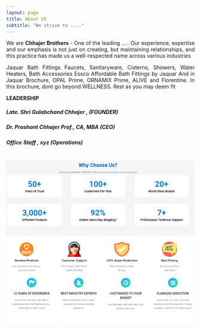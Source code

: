```yaml
---
layout: page
title: About US
subtitle: "We strive to ...."
---
```


<div id="aboutme-section">

<p class="about-text" align="justify">
<span class="fa fa-briefcase about-icon"></span>
We are <strong>Chhajer Brothers</strong> - One of the leading .....
Our experience, expertise and our emphasis is not just on creating, but maintaining relationships, and this practice has made us a well-respected name across various industries
</p>

<p class="about-text" align="justify">
<span class="fa fa-envelope about-icon"></span>
Jaquar Bath Fittings
Faucets, Sanitaryware, Cisterns, Showers, Water Heaters, Bath Accessories
Essco Affordable Bath Fittings by Jaquar
And in Jaquar Brochure, OPAL Prime, ORNAMIX Prime, ALIVE and Florentine. In this brochure, dont go beyond WELLNESS. Rest as you may deem fit
</p>

<p class="about-text">
<span class="fa fa-graduation-cap about-icon"></span>
<strong>LEADERSHIP</strong>
<h5>Late. Shri Gulabchand Chhajer , (FOUNDER)</h5>  
<h5>Dr. Prashant Chhajer Prof., CA, MBA (CEO)</h5>   
<h5>Office Staff , xyz (Operations)</h5>
</p>

<br>
<center><img src="/assets/img/aboutme_1.png" alt="custom image text"></center>
<center><img src="/assets/img/aboutme_2.png" alt="custom image text"></center>
</div>